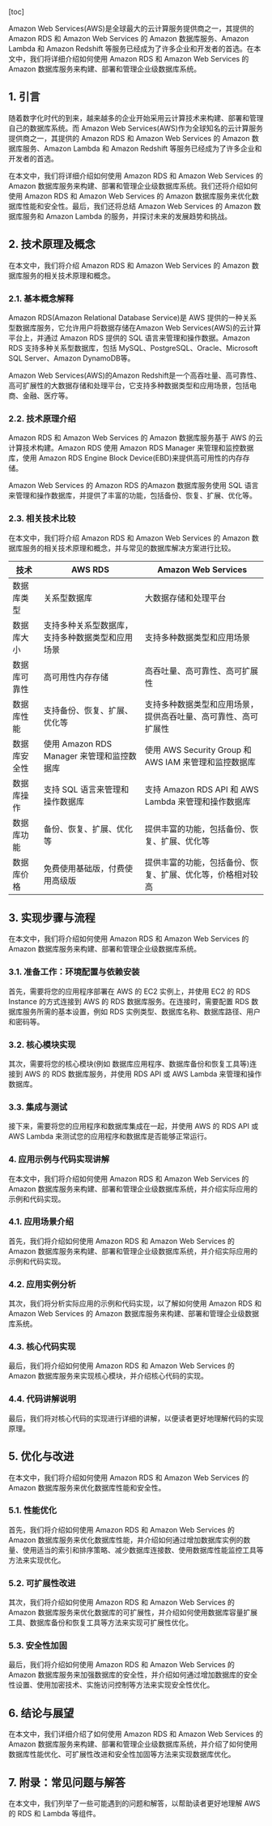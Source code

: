 
[toc]                    
                
                
Amazon Web Services(AWS)是全球最大的云计算服务提供商之一，其提供的 Amazon RDS 和 Amazon Web Services 的 Amazon 数据库服务、Amazon Lambda 和 Amazon Redshift 等服务已经成为了许多企业和开发者的首选。在本文中，我们将详细介绍如何使用 Amazon RDS 和 Amazon Web Services 的 Amazon 数据库服务来构建、部署和管理企业级数据库系统。

## 1. 引言

随着数字化时代的到来，越来越多的企业开始采用云计算技术来构建、部署和管理自己的数据库系统。而 Amazon Web Services(AWS)作为全球知名的云计算服务提供商之一，其提供的 Amazon RDS 和 Amazon Web Services 的 Amazon 数据库服务、Amazon Lambda 和 Amazon Redshift 等服务已经成为了许多企业和开发者的首选。

在本文中，我们将详细介绍如何使用 Amazon RDS 和 Amazon Web Services 的 Amazon 数据库服务来构建、部署和管理企业级数据库系统。我们还将介绍如何使用 Amazon RDS 和 Amazon Web Services 的 Amazon 数据库服务来优化数据库性能和安全性。最后，我们还将总结 Amazon Web Services 的 Amazon 数据库服务和 Amazon Lambda 的服务，并探讨未来的发展趋势和挑战。

## 2. 技术原理及概念

在本文中，我们将介绍 Amazon RDS 和 Amazon Web Services 的 Amazon 数据库服务的相关技术原理和概念。

### 2.1. 基本概念解释

Amazon RDS(Amazon Relational Database Service)是 AWS 提供的一种关系型数据库服务，它允许用户将数据存储在Amazon Web Services(AWS)的云计算平台上，并通过 Amazon RDS 提供的 SQL 语言来管理和操作数据。Amazon RDS 支持多种关系型数据库，包括 MySQL、PostgreSQL、Oracle、Microsoft SQL Server、Amazon DynamoDB等。

Amazon Web Services(AWS)的Amazon Redshift是一个高吞吐量、高可靠性、高可扩展性的大数据存储和处理平台，它支持多种数据类型和应用场景，包括电商、金融、医疗等。

### 2.2. 技术原理介绍

Amazon RDS 和 Amazon Web Services 的 Amazon 数据库服务基于 AWS 的云计算技术构建。Amazon RDS 使用 Amazon RDS Manager 来管理和监控数据库，使用 Amazon RDS  Engine Block Device(EBD)来提供高可用性的内存存储。

Amazon Web Services 的 Amazon RDS 的Amazon 数据库服务使用 SQL 语言来管理和操作数据库，并提供了丰富的功能，包括备份、恢复、扩展、优化等。

### 2.3. 相关技术比较

在本文中，我们将介绍 Amazon RDS 和 Amazon Web Services 的 Amazon 数据库服务的相关技术原理和概念，并与常见的数据库解决方案进行比较。

| 技术 | AWS RDS | Amazon Web Services |
| --- | --- | --- |
| 数据库类型 |关系型数据库 |大数据存储和处理平台 |
| 数据库大小 |支持多种关系型数据库，支持多种数据类型和应用场景 |支持多种数据类型和应用场景 |
| 数据库可靠性 |高可用性内存存储 |高吞吐量、高可靠性、高可扩展性 |
| 数据库性能 |支持备份、恢复、扩展、优化等 |支持多种数据类型和应用场景，提供高吞吐量、高可靠性、高可扩展性 |
| 数据库安全性 |使用 Amazon RDS Manager 来管理和监控数据库 |使用 AWS Security Group 和 AWS IAM 来管理和监控数据库 |
| 数据库操作 |支持 SQL 语言来管理和操作数据库 |支持 Amazon RDS API 和 AWS Lambda 来管理和操作数据库 |
| 数据库功能 |备份、恢复、扩展、优化等 |提供丰富的功能，包括备份、恢复、扩展、优化等 |
| 数据库价格 |免费使用基础版，付费使用高级版 |提供丰富的功能，包括备份、恢复、扩展、优化等，价格相对较高 |

## 3. 实现步骤与流程

在本文中，我们将介绍如何使用 Amazon RDS 和 Amazon Web Services 的 Amazon 数据库服务来构建、部署和管理企业级数据库系统。

### 3.1. 准备工作：环境配置与依赖安装

首先，需要将您的应用程序部署在 AWS 的 EC2 实例上，并使用 EC2 的 RDS Instance 的方式连接到 AWS 的 RDS 数据库服务。在连接时，需要配置 RDS 数据库服务所需的基本设置，例如 RDS 实例类型、数据库名称、数据库路径、用户和密码等。

### 3.2. 核心模块实现

其次，需要将您的核心模块(例如 数据库应用程序、数据库备份和恢复工具等)连接到 AWS 的 RDS 数据库服务，并使用 RDS API 或 AWS Lambda 来管理和操作数据库。

### 3.3. 集成与测试

接下来，需要将您的应用程序和数据库集成在一起，并使用 AWS 的 RDS API 或 AWS Lambda 来测试您的应用程序和数据库是否能够正常运行。

### 4. 应用示例与代码实现讲解

在本文中，我们将介绍如何使用 Amazon RDS 和 Amazon Web Services 的 Amazon 数据库服务来构建、部署和管理企业级数据库系统，并介绍实际应用的示例和代码实现。

### 4.1. 应用场景介绍

首先，我们将介绍如何使用 Amazon RDS 和 Amazon Web Services 的 Amazon 数据库服务来构建、部署和管理企业级数据库系统，并介绍实际应用的示例和代码实现。

### 4.2. 应用实例分析

其次，我们将分析实际应用的示例和代码实现，以了解如何使用 Amazon RDS 和 Amazon Web Services 的 Amazon 数据库服务来构建、部署和管理企业级数据库系统。

### 4.3. 核心代码实现

最后，我们将介绍如何使用 Amazon RDS 和 Amazon Web Services 的 Amazon 数据库服务来实现核心模块，并介绍核心代码的实现。

### 4.4. 代码讲解说明

最后，我们将对核心代码的实现进行详细的讲解，以便读者更好地理解代码的实现原理。

## 5. 优化与改进

在本文中，我们将介绍如何使用 Amazon RDS 和 Amazon Web Services 的 Amazon 数据库服务来优化数据库性能和安全性。

### 5.1. 性能优化

首先，我们将介绍如何使用 Amazon RDS 和 Amazon Web Services 的 Amazon 数据库服务来优化数据库性能，并介绍如何通过增加数据库实例的数量、使用适当的索引和排序策略、减少数据库连接数、使用数据库性能监控工具等方法来实现优化。

### 5.2. 可扩展性改进

其次，我们将介绍如何使用 Amazon RDS 和 Amazon Web Services 的 Amazon 数据库服务来优化数据库的可扩展性，并介绍如何使用数据库容量扩展工具、数据库备份和恢复工具等方法来实现可扩展性优化。

### 5.3. 安全性加固

最后，我们将介绍如何使用 Amazon RDS 和 Amazon Web Services 的 Amazon 数据库服务来加强数据库的安全性，并介绍如何通过增加数据库的安全性设置、使用加密技术、实施访问控制等方法来实现安全性优化。

## 6. 结论与展望

在本文中，我们详细介绍了如何使用 Amazon RDS 和 Amazon Web Services 的 Amazon 数据库服务来构建、部署和管理企业级数据库系统，并介绍了如何使用数据库性能优化、可扩展性改进和安全性加固等方法来实现数据库优化。

## 7. 附录：常见问题与解答

在本文中，我们列举了一些可能遇到的问题和解答，以帮助读者更好地理解 AWS 的 RDS 和 Lambda 等组件。

